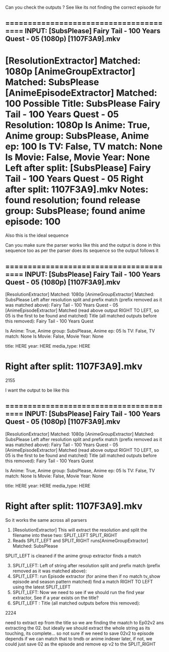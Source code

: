 Can you check the outputs ? See like its not finding the correct episode for 


=======================================
INPUT: [SubsPlease] Fairy Tail - 100 Years Quest - 05 (1080p) [1107F3A9].mkv
--------------------------------------------------------------------------------
[ResolutionExtractor] Matched: 1080p
[AnimeGroupExtractor] Matched: SubsPlease
[AnimeEpisodeExtractor] Matched: 100
Possible Title: SubsPlease Fairy Tail - 100 Years Quest - 05
Resolution: 1080p
Is Anime: True, Anime group: SubsPlease, Anime ep: 100
Is TV: False, TV match: None
Is Movie: False, Movie Year: None
Left after split: [SubsPlease] Fairy Tail - 100 Years Quest - 05
Right after split: 1107F3A9].mkv
Notes: found resolution; found release group: SubsPlease; found anime episode: 100
======================================================



Also this is the ideal sequence 

Can you make sure the parser works like this and the output is done in this sequence too as per the parser does its sequence so the output follows it

=======================================
INPUT: [SubsPlease] Fairy Tail - 100 Years Quest - 05 (1080p) [1107F3A9].mkv
--------------------------------------------------------------------------------
[ResolutionExtractor] Matched: 1080p
[AnimeGroupExtractor] Matched: SubsPlease
Left after resolution split and prefix match (prefix removed as it was matched above): Fairy Tail - 100 Years Quest - 05
[AnimeEpisodeExtractor] Matched (read above output RIGHT TO LEFT, so 05 is the first to be found and matched)
Title (all matched outputs before this removed): Fairy Tail - 100 Years Quest

Is Anime: True, Anime group: SubsPlease, Anime ep: 05
Is TV: False, TV match: None
Is Movie: False, Movie Year: None

title: HERE year: HERE media_type: HERE

Right after split: 1107F3A9].mkv
======================================================


2155

I want the output to be like this


=======================================
INPUT: [SubsPlease] Fairy Tail - 100 Years Quest - 05 (1080p) [1107F3A9].mkv
--------------------------------------------------------------------------------
[ResolutionExtractor] Matched: 1080p
[AnimeGroupExtractor] Matched: SubsPlease
Left after resolution split and prefix match (prefix removed as it was matched above): Fairy Tail - 100 Years Quest - 05
[AnimeEpisodeExtractor] Matched (read above output RIGHT TO LEFT, so 05 is the first to be found and matched)
Title (all matched outputs before this removed): Fairy Tail - 100 Years Quest

Is Anime: True, Anime group: SubsPlease, Anime ep: 05
Is TV: False, TV match: None
Is Movie: False, Movie Year: None

title: HERE year: HERE media_type: HERE

Right after split: 1107F3A9].mkv
======================================================


So it works the same across all parsers

1. [ResolutionExtractor] 
This will extract the resolution and split the filename into these two:
SPLIT_LEFT
SPLIT_RIGHT
2. Reads SPLIT_LEFT and SPLIT_RIGHT runs[AnimeGroupExtractor] Matched: SubsPlease

SPLIT_LEFT is cleaned if the anime group extractor finds a match

3. SPLIT_LEFT: Left of string after resolution split and prefix match (prefix removed as it was matched above): 
4. SPLIT_LEFT: run Episode extractor (for anime then if no match tv_show episode and season pattern matched) find a match RIGHT TO LEFT using the latest SPLIT_LEFT
5. SPLIT_LEFT: Now we need to see if we should run the find year extractor, See if a year exists on the title?
6. SPLIT_LEFT : Title (all matched outputs before this removed):



2224

need to extract ep from the title
so we are finding the maatch to Ep02v2 ans extracting the 02.
but ideally we should extract the whole string as its touching, its complete... so not sure if we need to save 02v2 to episode depends if we can match that to tmdb or anime indexer later, if not, we could just save 02 as the episode and remove ep v2 to the SPLIT_RIGHT